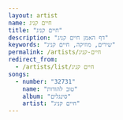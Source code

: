 ```yaml
---
layout: artist
name: חיים קניג
title: "חיים קניג"
description: "דף האמן חיים קניג"
keywords: "שירים, מוזיקה, חיים קניג"
permalink: /artists/חיים-קניג
redirect_from:
  - /artists/list/חיים קניג
songs:
  - number: "32731"
    name: "טוב להודות"
    album: "סינגלים"
    artist: "חיים קניג"
---
```

